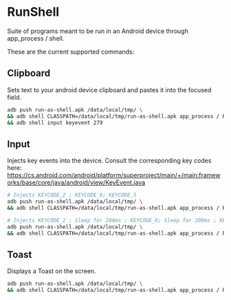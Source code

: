 # RunShell

Suite of programs meant to be run in an Android device through app_process / shell.

These are the current supported commands:

## Clipboard

Sets text to your android device clipboard and pastes it into the focused field.

```bash
adb push run-as-shell.apk /data/local/tmp/ \
&& adb shell CLASSPATH=/data/local/tmp/run-as-shell.apk app_process / Runner clipboard "https://google.com/" \
&& adb shell input keyevent 279
```

## Input

Injects key events into the device.
Consult the corresponding key codes here: https://cs.android.com/android/platform/superproject/main/+/main:frameworks/base/core/java/android/view/KeyEvent.java

```bash
# Injects KEYCODE_2 ; KEYCODE_0; KEYCODE_5
adb push run-as-shell.apk /data/local/tmp/ \
&& adb shell CLASSPATH=/data/local/tmp/run-as-shell.apk app_process / Runner input "9-7-12"

# Injects KEYCODE_2 ; Sleep for 200ms ; KEYCODE_0; Sleep for 200ms ; KEYCODE_5
adb push run-as-shell.apk /data/local/tmp/ \
&& adb shell CLASSPATH=/data/local/tmp/run-as-shell.apk app_process / Runner input "9-SLEEP200-7-SLEEP200-12"
```

## Toast

Displays a Toast on the screen.

```bash
adb push run-as-shell.apk /data/local/tmp/ \
&& adb shell CLASSPATH=/data/local/tmp/run-as-shell.apk app_process / Runner toast "This is a short toast"
```

